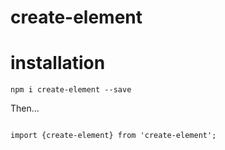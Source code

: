 # create-element

# installation

`npm i create-element --save`

Then...

```

import {create-element} from 'create-element';


```
